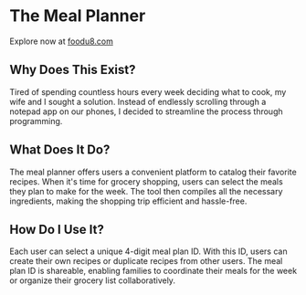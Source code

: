 
# The Meal Planner
Explore now at [foodu8.com](https://foodu8.com)

## Why Does This Exist?
Tired of spending countless hours every week deciding what to cook, my wife and I sought a solution. Instead of endlessly scrolling through a notepad app on our phones, I decided to streamline the process through programming.

## What Does It Do?
The meal planner offers users a convenient platform to catalog their favorite recipes. When it's time for grocery shopping, users can select the meals they plan to make for the week. The tool then compiles all the necessary ingredients, making the shopping trip efficient and hassle-free.

## How Do I Use It?
Each user can select a unique 4-digit meal plan ID. With this ID, users can create their own recipes or duplicate recipes from other users. The meal plan ID is shareable, enabling families to coordinate their meals for the week or organize their grocery list collaboratively.